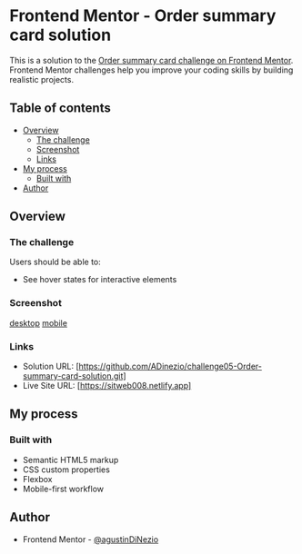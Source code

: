 # Frontend Mentor - Order summary card solution

This is a solution to the [Order summary card challenge on Frontend Mentor](https://www.frontendmentor.io/challenges/order-summary-component-QlPmajDUj). Frontend Mentor challenges help you improve your coding skills by building realistic projects.

## Table of contents

- [Overview](#overview)
  - [The challenge](#the-challenge)
  - [Screenshot](#screenshot)
  - [Links](#links)
- [My process](#my-process)
  - [Built with](#built-with)
- [Author](#author)

## Overview

### The challenge

Users should be able to:

- See hover states for interactive elements

### Screenshot

[desktop](/screenshot/desktop.png)
[mobile](/screenshot/mobile.png)

### Links

- Solution URL: [https://github.com/ADinezio/challenge05-Order-summary-card-solution.git]
- Live Site URL: [https://sitweb008.netlify.app]

## My process

### Built with

- Semantic HTML5 markup
- CSS custom properties
- Flexbox
- Mobile-first workflow

## Author

- Frontend Mentor - [@agustinDiNezio](https://www.frontendmentor.io/profile/ADinezio)
